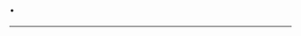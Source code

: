 <!-- This file is safe to edit. Once it exists it will not be overwritten. -->

# . <!-- omit in toc -->

<p align="center">
</p>

---